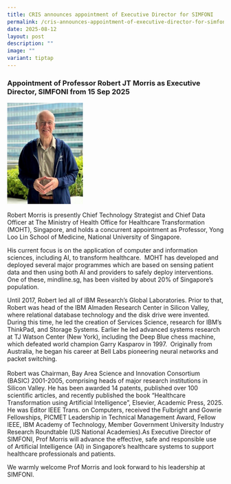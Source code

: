 ```yaml
---
title: CRIS announces appointment of Executive Director for SIMFONI
permalink: /cris-announces-appointment-of-executive-director-for-simfoni/
date: 2025-08-12
layout: post
description: ""
image: ""
variant: tiptap
---
```

<h3>Appointment of Professor Robert JT Morris as Executive Director, SIMFONI from 15 Sep 2025</h3>
<p></p>
<div class="isomer-image-wrapper">
<img style="width: 35%;" height="auto" width="100%" alt="" src="/images/Resources_News/Prof_Robert_Morris_Isomer.jpg">
</div>
<p>Robert Morris is presently Chief Technology Strategist and Chief Data
Officer at The Ministry of Health Office for Healthcare Transformation
(MOHT), Singapore, and holds a concurrent appointment as Professor, Yong
Loo Lin School of Medicine, National University of Singapore.</p>
<p>His current focus is on the application of computer and information sciences,
including AI, to transform healthcare.&nbsp; MOHT has developed and deployed
several major programmes which are based on sensing patient data and then
using both AI and providers to safely deploy interventions.&nbsp; One of
these, <a rel="noopener noreferrer nofollow" target="_blank">mindline.sg</a>,
has been visited by about 20% of Singapore’s population.&nbsp;</p>
<p>Until 2017, Robert led all of IBM Research’s Global Laboratories. Prior
to that, Robert was head of the IBM Almaden Research Center in Silicon
Valley, where relational database technology and the disk drive were invented.
During this time, he led the creation of Services Science, research for
IBM’s ThinkPad, and Storage Systems. Earlier he led advanced systems research
at TJ Watson Center (New York), including the Deep Blue chess machine,
which defeated world champion Garry Kasparov in 1997.&nbsp; Originally
from Australia, he began his career at Bell Labs pioneering neural networks
and packet switching.
<br>
<br>Robert was Chairman, Bay Area Science and Innovation Consortium (BASIC)
2001-2005, comprising heads of major research institutions in Silicon Valley.
He has been awarded 14 patents, published over 100 scientific articles,
and recently published the book “Healthcare Transformation using Artificial
Intelligence”, Elsevier, Academic Press, 2025. He was Editor IEEE Trans.
on Computers, received the Fulbright and Gowrie Fellowships, PICMET Leadership
in Technical Management Award, Fellow IEEE, IBM Academy of Technology,
Member Government University Industry Research Roundtable (US National
Academies).As Executive Director of SIMFONI, Prof Morris will <a rel="noopener noreferrer nofollow" target="_blank">advance the effective, safe and responsible use of Artificial Intelligence (AI) in Singapore’s healthcare systems to support healthcare professionals and patients.</a>
</p>
<p>We warmly welcome Prof Morris and look forward to his leadership at SIMFONI.</p>
<p></p>